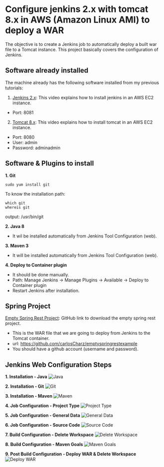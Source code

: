# Configure jenkins 2.x with tomcat 8.x in AWS (Amazon Linux AMI) to deploy a WAR
The objective is to create a Jenkins job to automatically deploy a built war file to a Tomcat instance. This project basically covers the configuration of Jenkins.



## Software already installed
The machine already has the following software installed from my previous tutorials:

 1. [Jenkins 2.x](https://youtu.be/MSkcjqIU5SI): This video explains how to install jenkins in an AWS EC2 instance.
 * Port: 8081
 
 2. [Tomcat 8.x](https://youtu.be/lCex88J-fIo): This video explains how to install tomcat in an AWS EC2 instance.
 * Port: 8080
 * User: admin
 * Password: adminadmin
 
 
 
 ## Software & Plugins to install
 **1. Git**
```
sudo yum install git
```
To know the installation path:
```
which git
whereis git
```
output: /usr/bin/git



**2. Java 8**
* It wil be installed automatically from Jenkins Tool Configuration (web).



**3. Maven 3**
* It will be installed automatically from Jenkins Tool Configuration (web).



**4. Deploy to Container plugin**
* It should be done manually.
* Path: Manage Jenkins -> Manage Plugins -> Available -> Deploy to Container plugin
* Restart Jenkins after installation.



## Spring Project
[Empty Spring Rest Project](https://github.com/carlosCharz/emptyspringrestexample): GitHub link to download the empty spring rest project.
 * This is the WAR file that we are going to deploy from Jenkins to the Tomcat container.
 * url: https://github.com/carlosCharz/emptyspringrestexample
 * You should have a github account (username and password).



## Jenkins Web Configuration Steps
**1. Installation - Java**
![Java](http://wedevol.com/configurejenkinstomcat/1-install-java.png)


**2. Installation - Git**
![Git](http://wedevol.com/configurejenkinstomcat/2-install-git.png)


**3. Installation - Maven**
![Maven](http://wedevol.com/configurejenkinstomcat/3-install-maven.png)


**4. Job Configuration - Project Type**
![Project Type](http://wedevol.com/configurejenkinstomcat/4-project.png)


**5. Job Configuration - General Data**
![General Data](http://wedevol.com/configurejenkinstomcat/5-general-data.png)


**6. Job Configuration - Source Code**
![Source Code](http://wedevol.com/configurejenkinstomcat/6-source-code.png)


**7. Build Configuration - Delete Workspace**
![Delete Workspace](http://wedevol.com/configurejenkinstomcat/7-build-delete.png)


**8. Build Configuration - Maven Goals**
![Maven Goals](http://wedevol.com/configurejenkinstomcat/8-build-maven.png)


**9. Post Build Configuration - Deploy WAR & Delete Workspace**
![Deploy WAR](http://wedevol.com/configurejenkinstomcat/9-build-deploy.png)
